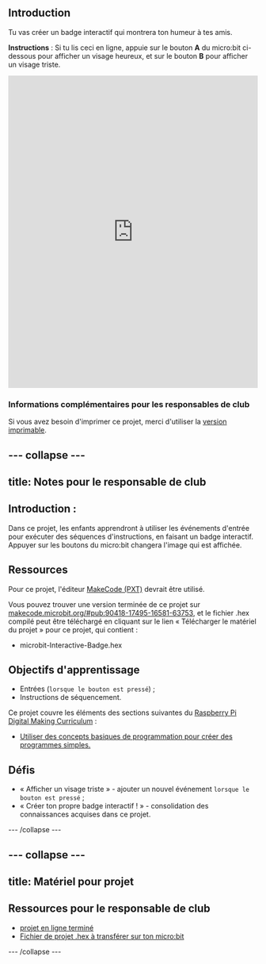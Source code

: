 ## Introduction

Tu vas créer un badge interactif qui montrera ton humeur à tes amis.

**Instructions** : Si tu lis ceci en ligne, appuie sur le bouton **A** du micro:bit ci-dessous pour afficher un visage heureux, et sur le bouton **B** pour afficher un visage triste.

<div style="position:relative;height:0;padding-bottom:125%;overflow:hidden;"><iframe style="position:absolute;top:0;left:0;width:100%;height:100%;" src="https://makecode.microbit.org/---run?id=_M6yLfbemfPUv" allowfullscreen="allowfullscreen" sandbox="allow-popups allow-forms allow-scripts allow-same-origin" frameborder="0"></iframe></div>

### Informations complémentaires pour les responsables de club

Si vous avez besoin d'imprimer ce projet, merci d'utiliser la [version imprimable](https://projects.raspberrypi.org/fr-FR/projects/interactive-badge/print).

--- collapse ---
---
title: Notes pour le responsable de club
---

## Introduction :

Dans ce projet, les enfants apprendront à utiliser les événements d'entrée pour exécuter des séquences d'instructions, en faisant un badge interactif. Appuyer sur les boutons du micro:bit changera l'image qui est affichée.

## Ressources

Pour ce projet, l'éditeur [MakeCode (PXT)](http://jumpto.cc/pxt-new) devrait être utilisé.

Vous pouvez trouver une version terminée de ce projet sur [makecode.microbit.org/#pub:90418-17495-16581-63753](https://makecode.microbit.org/#pub:90418-17495-16581-63753), et le fichier .hex compilé peut être téléchargé en cliquant sur le lien « Télécharger le matériel du projet » pour ce projet, qui contient :

* microbit-Interactive-Badge.hex

## Objectifs d'apprentissage

* Entrées (`lorsque le bouton est pressé`) ;
* Instructions de séquencement.

Ce projet couvre les éléments des sections suivantes du [Raspberry Pi Digital Making Curriculum](http://rpf.io/curriculum) :

* [Utiliser des concepts basiques de programmation pour créer des programmes simples.](https://www.raspberrypi.org/curriculum/programming/creator)

## Défis

* « Afficher un visage triste » - ajouter un nouvel événement `lorsque le bouton est pressé` ;
* « Créer ton propre badge interactif ! » - consolidation des connaissances acquises dans ce projet.

--- /collapse ---

--- collapse ---
---
title: Matériel pour projet
---

## Ressources pour le responsable de club

* [projet en ligne terminé](https://makecode.microbit.org/#pub:90418-17495-16581-63753)
* [Fichier de projet .hex à transférer sur ton micro:bit](resources/microbit-Interactive-Badge.hex)

--- /collapse ---